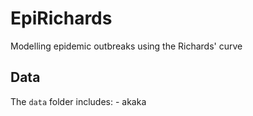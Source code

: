 # EpiRichards
Modelling epidemic outbreaks using the Richards' curve

## Data
The $\texttt{data}$ folder includes:
    - akaka
